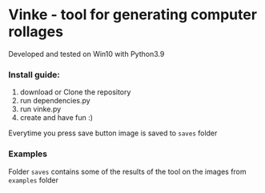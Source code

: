 # Vinke - tool for generating computer rollages

Developed and tested on Win10 with Python3.9

### Install guide:
1. download or Clone the repository
2. run dependencies.py
3. run vinke.py
4. create and have fun :)

Everytime you press save button image is saved to `saves` folder

### Examples
Folder `saves` contains some of the results of the tool on the images from `examples` folder
